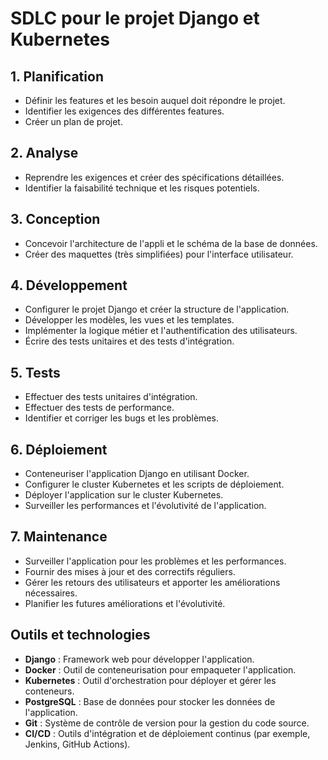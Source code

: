 # SDLC pour le projet Django et Kubernetes

## 1. Planification
- Définir les features et les besoin auquel doit répondre le projet.
- Identifier les exigences des différentes features.
- Créer un plan de projet.

## 2. Analyse
- Reprendre les exigences et créer des spécifications détaillées.
- Identifier la faisabilité technique et les risques potentiels.

## 3. Conception
- Concevoir l'architecture de l'appli et le schéma de la base de données.
- Créer des maquettes (très simplifiées) pour l'interface utilisateur.

## 4. Développement
- Configurer le projet Django et créer la structure de l'application.
- Développer les modèles, les vues et les templates.
- Implémenter la logique métier et l'authentification des utilisateurs.
- Écrire des tests unitaires et des tests d'intégration.

## 5. Tests
- Effectuer des tests unitaires d'intégration.
- Effectuer des tests de performance.
- Identifier et corriger les bugs et les problèmes.

## 6. Déploiement
- Conteneuriser l'application Django en utilisant Docker.
- Configurer le cluster Kubernetes et les scripts de déploiement.
- Déployer l'application sur le cluster Kubernetes.
- Surveiller les performances et l'évolutivité de l'application.

## 7. Maintenance
- Surveiller l'application pour les problèmes et les performances.
- Fournir des mises à jour et des correctifs réguliers.
- Gérer les retours des utilisateurs et apporter les améliorations nécessaires.
- Planifier les futures améliorations et l'évolutivité.

## Outils et technologies
- **Django** : Framework web pour développer l'application.
- **Docker** : Outil de conteneurisation pour empaqueter l'application.
- **Kubernetes** : Outil d'orchestration pour déployer et gérer les conteneurs.
- **PostgreSQL** : Base de données pour stocker les données de l'application.
- **Git** : Système de contrôle de version pour la gestion du code source.
- **CI/CD** : Outils d'intégration et de déploiement continus (par exemple, Jenkins, GitHub Actions).
